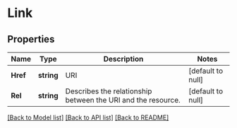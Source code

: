 # Link

## Properties
Name | Type | Description | Notes
------------ | ------------- | ------------- | -------------
**Href** | **string** | URI | [default to null]
**Rel** | **string** | Describes the relationship between the URI and the resource. | [default to null]

[[Back to Model list]](../README.md#documentation-for-models) [[Back to API list]](../README.md#documentation-for-api-endpoints) [[Back to README]](../README.md)


